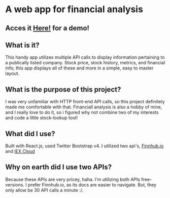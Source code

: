 # A web app for financial analysis
## Acces it [Here!](https://www.jamesjjlungu.com/finapp/home) for a demo!
## What is it?
This handy app utilizes multiple API calls to display information pertaining to a publically listed company. Stock price, stock history, metrics, and financial info; this app displays all of these and more in a simple, easy to master layout.
## What is the purpose of this project?
I was very unfamiliar with HTTP front-end API calls, so this project definitely made me comfortable with that. Financiall analysis is also a hobby of mine, and I really love to do it, so i figured why not combine two of my interests and code a little stock-lookup tool!
## What did I use?
Built with React.js, used Twitter Bootstrap v4. I utilized two api's, [Finnhub.io](https://www.finnhub.io) and [IEX Cloud](https://www.iexcloud.io)
## Why on earth did I use two APIs?
Because these APIs are very pricey, haha. I'm utilizing both APIs free-versions. I prefer Finnhub.io, as its docs are easier to navigate. But, they only allow be 30 API calls a minute :/.
